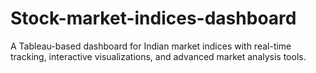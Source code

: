 # Stock-market-indices-dashboard
A Tableau-based dashboard for Indian market indices with real-time tracking, interactive visualizations, and advanced market analysis tools.
